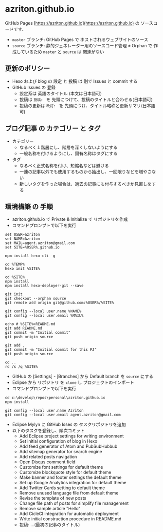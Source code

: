 # azriton.github.io
GitHub Pages [https://azriton.github.io](https://azriton.github.io) の ソースコードです.
- `master` ブランチ: GitHub Pages で ホストされるウェブサイトのソース
- `source` ブランチ: 静的ジェネレーター用のソースコード管理
※ Orphan で 作成しているため `master` と `source` は 関連がない

## 更新のポリシー
- Hexo および blog の 設定 と 投稿 は 別で Issues と commit する
- GitHub Issues の 登録
    - 設定系は 英語のタイトル (本文は日本語可)
    - 投稿は `投稿: ` を 先頭につけて、投稿のタイトルと合わせる(日本語可)
    - 投稿の更新は `改訂: ` を 先頭につけ、タイトル略称と更新サマリ(日本語可)

## ブログ記事 の カテゴリー と タグ
- カテゴリー
    - なるべく１階層にし、階層を深くしないようにする
    - 一般名称を付けるようにし、固有名称はタグにする
- タグ
    - なるべく正式名称を付け、短縮名などは避ける
    - 一連の記事以外でも使用するものから抽出し、一回限りなどを増やさない
    - 新しいタグを作った場合は、過去の記事にも付与するべきか見直しをする

## 環境構築 の 手順
- azriton.github.io で Private & Initialize で リポジトリを作成
- コマンドプロンプトで以下を実行
```shell-session
set USER=azriton
set NAME=Azriton
set MAIL=agent.azriton@gmail.com
set SITE=%USER%.github.io

npm install hexo-cli -g

cd %TEMP%
hexo init %SITE%

cd %SITE%
npm install
npm install hexo-deployer-git --save

git init
git checkout --orphan source
git remote add origin git@github.com:%USER%/%SITE%

git config --local user.name %NAME%
git config --local user.email %MAIL%

echo # %SITE%>README.md
git add README.md
git commit -m "Initial commit"
git push origin source

git add .
git commit -m "Initial commit for this PJ"
git push origin source

cd ..
rd /s /q %SITE%
```

- GitHub の [Settings] - [Branches] から Default branch を `source` にする
- Eclipse から リポジトリ を `clone` し プロジェクトのインポート
- コマンドプロンプトで以下を実行
```shell-session
cd c:\develop\repos\personal\azriton.github.io
npm install

git config --local user.name Azriton
git config --local user.email agent.azriton@gmail.com
```

- Eclipse Mylyn に GitHub Isses の タスクリポジトリを追加
- 以下のタスクを登録し、順次コミット
  - Add Eclipse project settings for writing environment
  - Set initial configuration of blog in Hexo
  - Add feed generator of Atom and PubSubHubbub
  - Add sitemap generator for search engine
  - Add related posts navigation
  - Open Disqus comment field
  - Customize font settings for default theme
  - Customize blockquote style for default theme
  - Make banner and footer settings the default theme
  - Set up Google Analytics integration for default theme
  - Add Twitter Cards setting to default theme
  - Remove unused language file from default theme
  - Revise the template of new posts
  - Change file path of posts for simplify file management
  - Remove sample article "Hello"
  - Add CicleCI integration for automatic deployment
  - Write initial construction procedure in README.md
  - 投稿: ...(最初の記事のタイトル)
